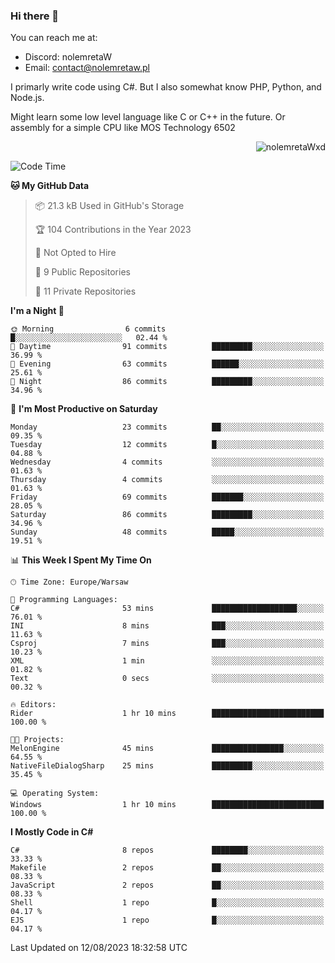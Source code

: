 ### Hi there 👋

You can reach me at:
 - Discord: nolemretaW
 - Email: contact@nolemretaw.pl
 
I primarly write code using C#. But I also somewhat know PHP, Python, and Node.js.

Might learn some low level language like C or C++ in the future. Or assembly for a simple CPU like MOS Technology 6502
 
<p align="right"><img src="https://komarev.com/ghpvc/?username=nolemretaWxd&amp;label=Profile%20views&amp;color=0e75b6&amp;style=flat" alt="nolemretaWxd" /></p>

<!--START_SECTION:waka-->
![Code Time](http://img.shields.io/badge/Code%20Time-55%20hrs%202%20mins-blue)

**🐱 My GitHub Data** 

> 📦 21.3 kB Used in GitHub's Storage 
 > 
> 🏆 104 Contributions in the Year 2023
 > 
> 🚫 Not Opted to Hire
 > 
> 📜 9 Public Repositories 
 > 
> 🔑 11 Private Repositories 
 > 
**I'm a Night 🦉** 

```text
🌞 Morning                6 commits           █░░░░░░░░░░░░░░░░░░░░░░░░   02.44 % 
🌆 Daytime                91 commits          █████████░░░░░░░░░░░░░░░░   36.99 % 
🌃 Evening                63 commits          ██████░░░░░░░░░░░░░░░░░░░   25.61 % 
🌙 Night                  86 commits          █████████░░░░░░░░░░░░░░░░   34.96 % 
```
📅 **I'm Most Productive on Saturday** 

```text
Monday                   23 commits          ██░░░░░░░░░░░░░░░░░░░░░░░   09.35 % 
Tuesday                  12 commits          █░░░░░░░░░░░░░░░░░░░░░░░░   04.88 % 
Wednesday                4 commits           ░░░░░░░░░░░░░░░░░░░░░░░░░   01.63 % 
Thursday                 4 commits           ░░░░░░░░░░░░░░░░░░░░░░░░░   01.63 % 
Friday                   69 commits          ███████░░░░░░░░░░░░░░░░░░   28.05 % 
Saturday                 86 commits          █████████░░░░░░░░░░░░░░░░   34.96 % 
Sunday                   48 commits          █████░░░░░░░░░░░░░░░░░░░░   19.51 % 
```


📊 **This Week I Spent My Time On** 

```text
🕑︎ Time Zone: Europe/Warsaw

💬 Programming Languages: 
C#                       53 mins             ███████████████████░░░░░░   76.01 % 
INI                      8 mins              ███░░░░░░░░░░░░░░░░░░░░░░   11.63 % 
Csproj                   7 mins              ███░░░░░░░░░░░░░░░░░░░░░░   10.23 % 
XML                      1 min               ░░░░░░░░░░░░░░░░░░░░░░░░░   01.82 % 
Text                     0 secs              ░░░░░░░░░░░░░░░░░░░░░░░░░   00.32 % 

🔥 Editors: 
Rider                    1 hr 10 mins        █████████████████████████   100.00 % 

🐱‍💻 Projects: 
MelonEngine              45 mins             ████████████████░░░░░░░░░   64.55 % 
NativeFileDialogSharp    25 mins             █████████░░░░░░░░░░░░░░░░   35.45 % 

💻 Operating System: 
Windows                  1 hr 10 mins        █████████████████████████   100.00 % 
```

**I Mostly Code in C#** 

```text
C#                       8 repos             ████████░░░░░░░░░░░░░░░░░   33.33 % 
Makefile                 2 repos             ██░░░░░░░░░░░░░░░░░░░░░░░   08.33 % 
JavaScript               2 repos             ██░░░░░░░░░░░░░░░░░░░░░░░   08.33 % 
Shell                    1 repo              █░░░░░░░░░░░░░░░░░░░░░░░░   04.17 % 
EJS                      1 repo              █░░░░░░░░░░░░░░░░░░░░░░░░   04.17 % 
```




 Last Updated on 12/08/2023 18:32:58 UTC
<!--END_SECTION:waka-->
